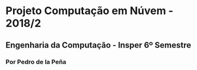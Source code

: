 # Projeto Computação em Núvem - 2018/2
## Engenharia da Computação - Insper 6º Semestre
### Por Pedro de la Peña
